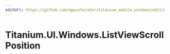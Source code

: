 ```yaml
---
editUrl: https://github.com/appcelerator/titanium_mobile_windows/edit/master/apidoc/WindowsOnly/Titanium.UI.Windows.ListViewScrollPosition.yml
---
```

# Titanium.UI.Windows.ListViewScrollPosition

<TypeHeader/>

<ApiDocs/>
